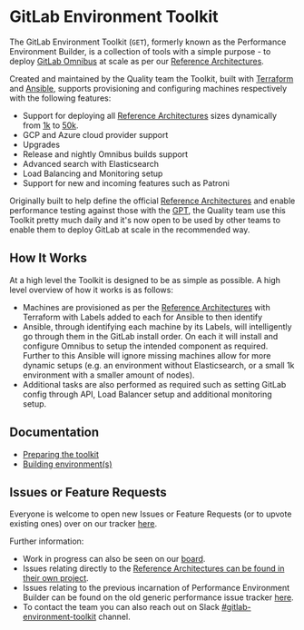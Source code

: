 # GitLab Environment Toolkit

The GitLab Environment Toolkit (`GET`), formerly known as the Performance Environment Builder, is a collection of tools with a simple purpose - to deploy [GitLab Omnibus](https://gitlab.com/gitlab-org/omnibus-gitlab) at scale as per our [Reference Architectures](https://docs.gitlab.com/ee/administration/reference_architectures).

Created and maintained by the Quality team the Toolkit, built with [Terraform](https://www.terraform.io/) and [Ansible](https://docs.ansible.com/ansible/latest/index.html), supports provisioning and configuring machines respectively with the following features:

* Support for deploying all [Reference Architectures](https://docs.gitlab.com/ee/administration/reference_architectures) sizes dynamically from [1k](https://docs.gitlab.com/ee/administration/reference_architectures/1k_users.html) to [50k](https://docs.gitlab.com/ee/administration/reference_architectures/50k_users.html).
* GCP and Azure cloud provider support
* Upgrades
* Release and nightly Omnibus builds support
* Advanced search with Elasticsearch
* Load Balancing and Monitoring setup
* Support for new and incoming features such as Patroni

Originally built to help define the official [Reference Architectures](https://docs.gitlab.com/ee/administration/reference_architectures) and enable performance testing against those with the [GPT](https://gitlab.com/gitlab-org/quality/performance), the Quality team use this Toolkit pretty much daily and it's now open to be used by other teams to enable them to deploy GitLab at scale in the recommended way.

## How It Works

At a high level the Toolkit is designed to be as simple as possible. A high level overview of how it works is as follows:

* Machines are provisioned as per the [Reference Architectures](https://docs.gitlab.com/ee/administration/reference_architectures) with Terraform with Labels added to each for Ansible to then identify
* Ansible, through identifying each machine by its Labels, will intelligently go through them in the GitLab install order. On each it will install and configure Omnibus to setup the intended component as required. Further to this Ansible will ignore missing machines allow for more dynamic setups (e.g. an environment without Elasticsearch, or a small 1k environment with a smaller amount of nodes).
* Additional tasks are also performed as required such as setting GitLab config through API, Load Balancer setup and additional monitoring setup.

## Documentation

* [Preparing the toolkit](docs/prep_toolkit.md)
* [Building environment(s)](docs/building_environments.md)

## Issues or Feature Requests

Everyone is welcome to open new Issues or Feature Requests (or to upvote existing ones) over on our tracker [here](https://gitlab.com/gitlab-org/quality/gitlab-environment-toolkit/-/issues).

Further information:

* Work in progress can also be seen on our [board](https://gitlab.com/gitlab-org/quality/gitlab-environment-toolkit/-/boards).
* Issues relating directly to the [Reference Architectures can be found in their own project](https://gitlab.com/gitlab-org/quality/reference-architectures).
* Issues relating to the previous incarnation of Performance Environment Builder can be found on the old generic performance issue tracker [here](https://gitlab.com/gitlab-org/quality/performance/-/issues?scope=all&utf8=%E2%9C%93&state=closed).
* To contact the team you can also reach out on Slack [#gitlab-environment-toolkit](https://gitlab.slack.com/archives/C01DE8TA545) channel.
